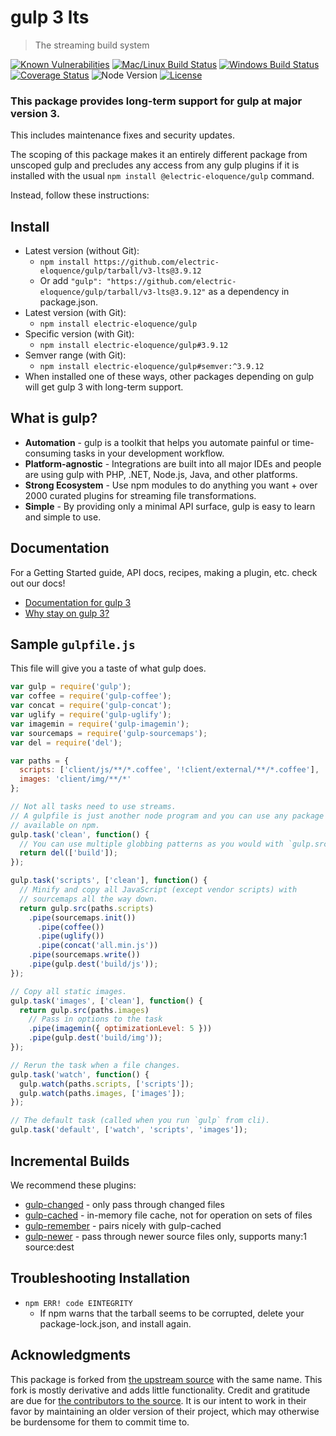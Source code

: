 # gulp 3 lts

> The streaming build system

[![Known Vulnerabilities][snyk-image]][snyk-url]
[![Mac/Linux Build Status][travis-image]][travis-url]
[![Windows Build Status][appveyor-image]][appveyor-url]
[![Coverage Status][coveralls-image]][coveralls-url]
![Node Version][node-version-image]
[![License][license-image]][license-url]

### This package provides long-term support for gulp at major version 3.

This includes maintenance fixes and security updates.

The scoping of this package makes it an entirely different package from unscoped
gulp and precludes any access from any gulp plugins if it is installed with the
usual `npm install @electric-eloquence/gulp` command.

Instead, follow these instructions:

## Install

* Latest version (without Git):
  * `npm install https://github.com/electric-eloquence/gulp/tarball/v3-lts@3.9.12`
  * Or add `"gulp": "https://github.com/electric-eloquence/gulp/tarball/v3-lts@3.9.12"`
    as a dependency in package.json.
* Latest version (with Git):
  * `npm install electric-eloquence/gulp`
* Specific version (with Git):
  * `npm install electric-eloquence/gulp#3.9.12`
* Semver range (with Git):
  * `npm install electric-eloquence/gulp#semver:^3.9.12`
* When installed one of these ways, other packages depending on gulp will get
  gulp 3 with long-term support.

## What is gulp?

* __Automation__ - gulp is a toolkit that helps you automate painful or 
  time-consuming tasks in your development workflow.
* __Platform-agnostic__ - Integrations are built into all major IDEs and people 
  are using gulp with PHP, .NET, Node.js, Java, and other platforms.
* __Strong Ecosystem__ - Use npm modules to do anything you want + over 2000 
  curated plugins for streaming file transformations.
* __Simple__ - By providing only a minimal API surface, gulp is easy to learn 
  and simple to use.

## Documentation

For a Getting Started guide, API docs, recipes, making a plugin, etc. check out our docs!

* [Documentation for gulp 3](/docs/README.md)
* [Why stay on gulp 3?](/docs/why-gulp-3.md)

## Sample `gulpfile.js`

This file will give you a taste of what gulp does.

```javascript
var gulp = require('gulp');
var coffee = require('gulp-coffee');
var concat = require('gulp-concat');
var uglify = require('gulp-uglify');
var imagemin = require('gulp-imagemin');
var sourcemaps = require('gulp-sourcemaps');
var del = require('del');

var paths = {
  scripts: ['client/js/**/*.coffee', '!client/external/**/*.coffee'],
  images: 'client/img/**/*'
};

// Not all tasks need to use streams.
// A gulpfile is just another node program and you can use any package
// available on npm.
gulp.task('clean', function() {
  // You can use multiple globbing patterns as you would with `gulp.src`.
  return del(['build']);
});

gulp.task('scripts', ['clean'], function() {
  // Minify and copy all JavaScript (except vendor scripts) with
  // sourcemaps all the way down.
  return gulp.src(paths.scripts)
    .pipe(sourcemaps.init())
      .pipe(coffee())
      .pipe(uglify())
      .pipe(concat('all.min.js'))
    .pipe(sourcemaps.write())
    .pipe(gulp.dest('build/js'));
});

// Copy all static images.
gulp.task('images', ['clean'], function() {
  return gulp.src(paths.images)
    // Pass in options to the task
    .pipe(imagemin({ optimizationLevel: 5 }))
    .pipe(gulp.dest('build/img'));
});

// Rerun the task when a file changes.
gulp.task('watch', function() {
  gulp.watch(paths.scripts, ['scripts']);
  gulp.watch(paths.images, ['images']);
});

// The default task (called when you run `gulp` from cli).
gulp.task('default', ['watch', 'scripts', 'images']);
```

## Incremental Builds

We recommend these plugins:

* [gulp-changed](https://github.com/sindresorhus/gulp-changed) - only pass through changed files
* [gulp-cached](https://github.com/gulp-community/gulp-cached) - in-memory file cache, not for operation on sets of files
* [gulp-remember](https://github.com/ahaurw01/gulp-remember) - pairs nicely with gulp-cached
* [gulp-newer](https://github.com/tschaub/gulp-newer) - pass through newer source files only, supports many:1 source:dest

## Troubleshooting Installation

* `npm ERR! code EINTEGRITY`
  * If npm warns that the tarball seems to be corrupted, delete your
    package-lock.json, and install again.

## Acknowledgments

This package is forked from 
[the upstream source](https://github.com/gulpjs/gulp) with the same name. 
This fork is mostly derivative and adds little functionality. Credit and 
gratitude are due for 
[the contributors to the source](https://github.com/gulpjs/gulp/graphs/contributors). 
It is our intent to work in their favor by maintaining an older version of their 
project, which may otherwise be burdensome for them to commit time to.

[snyk-image]: https://snyk.io/test/github/electric-eloquence/gulp/v3-lts/badge.svg
[snyk-url]: https://snyk.io/test/github/electric-eloquence/gulp/v3-lts

[travis-image]: https://img.shields.io/travis/electric-eloquence/gulp/v3-lts.svg?label=mac%20%26%20linux
[travis-url]: https://travis-ci.org/electric-eloquence/gulp

[appveyor-image]: https://img.shields.io/appveyor/ci/e2tha-e/gulp/v3-lts.svg?label=windows
[appveyor-url]: https://ci.appveyor.com/project/e2tha-e/gulp

[coveralls-image]: https://img.shields.io/coveralls/electric-eloquence/gulp/v3-lts.svg
[coveralls-url]: https://coveralls.io/github/electric-eloquence/gulp?branch=v3-lts

[node-version-image]: https://img.shields.io/node/v/@electric-eloquence/gulp.svg

[license-image]: https://img.shields.io/github/license/electric-eloquence/gulp.svg
[license-url]: https://raw.githubusercontent.com/electric-eloquence/gulp/v3-lts/LICENSE
